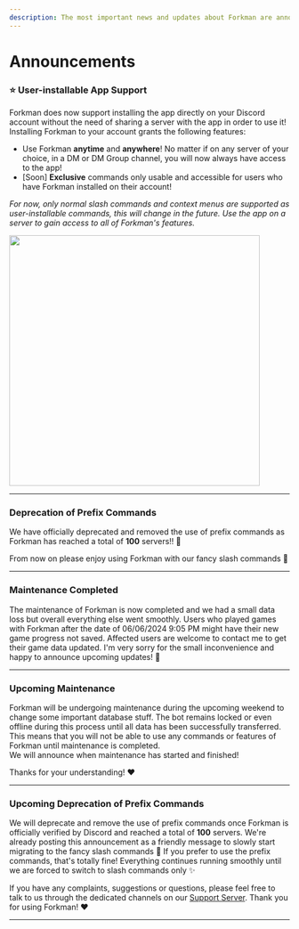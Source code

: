 ```yaml
---
description: The most important news and updates about Forkman are announced here.
---
```


# Announcements


### ⭐️ User-installable App Support
Forkman does now support installing the app directly on your Discord account without the need of sharing a server with the app in order to use it! Installing Forkman to your account grants the following features:

- Use Forkman **anytime** and **anywhere**! No matter if on any server of your choice, in a DM or DM Group channel, you will now always have access to the app!
- [Soon] **Exclusive** commands only usable and accessible for users who have Forkman installed on their account!

*For now, only normal slash commands and context menus are supported as user-installable commands, this will change in the future. Use the app on a server to gain access to all of Forkman's features.*

<img src="https://github.com/user-attachments/assets/e53c9371-aef5-499e-b786-7a8543003a56" width="450" height="450">

---

### Deprecation of Prefix Commands

We have officially deprecated and removed the use of prefix commands as Forkman has reached a total of **100** servers!! 🥳

From now on please enjoy using Forkman with our fancy slash commands 🤙

---

### Maintenance Completed
The maintenance of Forkman is now completed and we had a small data loss but overall everything else went smoothly. Users who played games with Forkman after the date of 06/06/2024 9:05 PM might have their new game progress not saved. Affected users are welcome to contact me to get their game data updated. I'm very sorry for the small inconvenience and happy to announce upcoming updates! 👀

---

### Upcoming Maintenance
Forkman will be undergoing maintenance during the upcoming weekend to change some important database stuff. The bot remains locked or even offline during this process until all data has been successfully transferred. This means that you will not be able to use any commands or features of Forkman until maintenance is completed.\
We will announce when maintenance has started and finished!

Thanks for your understanding! ❤️

---

### Upcoming Deprecation of Prefix Commands

We will deprecate and remove the use of prefix commands once Forkman is officially verified by Discord and reached a total of **100** servers. We're already posting this announcement as a friendly message to slowly start migrating to the fancy slash commands 🤙 If you prefer to use the prefix commands, that's totally fine! Everything continues running smoothly until we are forced to switch to slash commands only ✨

If you have any complaints, suggestions or questions, please feel free to talk to us through the dedicated channels on our [Support Server](https://discord.gg/DEEZY5cwpy). Thank you for using Forkman! ❤️

---
